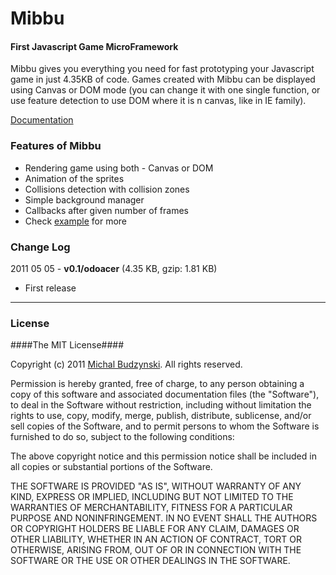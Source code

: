 Mibbu
========

#### First Javascript Game MicroFramework ####

Mibbu gives you everything you need for fast prototyping your Javascript game in just 4.35KB of code. Games created with Mibbu can be displayed using Canvas or DOM mode (you can change it with one single function, or use feature detection to use DOM where it is n canvas, like in IE family).

[Documentation](http://mibbu.eu)


### Features of Mibbu ###
* Rendering game using both - Canvas or DOM
* Animation of the sprites
* Collisions detection with collision zones
* Simple background manager
* Callbacks after given number of frames
* Check [example](https://github.com/michalbe/mibbu/tree/master/example) for more

### Change Log ###

2011 05 05 - **v0.1/odoacer** (4.35 KB, gzip: 1.81 KB)

* First release

----

### License ###

####The MIT License####

Copyright (c) 2011 [Michal Budzynski](https://profiles.google.com/michal.budzynski.js/about). All rights reserved.

Permission is hereby granted, free of charge, to any person obtaining a copy
of this software and associated documentation files (the "Software"), to deal
in the Software without restriction, including without limitation the rights
to use, copy, modify, merge, publish, distribute, sublicense, and/or sell
copies of the Software, and to permit persons to whom the Software is
furnished to do so, subject to the following conditions:

The above copyright notice and this permission notice shall be included in
all copies or substantial portions of the Software.

THE SOFTWARE IS PROVIDED "AS IS", WITHOUT WARRANTY OF ANY KIND, EXPRESS OR
IMPLIED, INCLUDING BUT NOT LIMITED TO THE WARRANTIES OF MERCHANTABILITY,
FITNESS FOR A PARTICULAR PURPOSE AND NONINFRINGEMENT. IN NO EVENT SHALL THE
AUTHORS OR COPYRIGHT HOLDERS BE LIABLE FOR ANY CLAIM, DAMAGES OR OTHER
LIABILITY, WHETHER IN AN ACTION OF CONTRACT, TORT OR OTHERWISE, ARISING FROM,
OUT OF OR IN CONNECTION WITH THE SOFTWARE OR THE USE OR OTHER DEALINGS IN
THE SOFTWARE.
